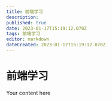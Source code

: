 ```yaml
---
title: 前端学习
description: 
published: true
date: 2023-01-17T15:19:12.070Z
tags: 前端学习
editor: markdown
dateCreated: 2023-01-17T15:19:12.070Z
---
```


# 前端学习
Your content here